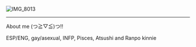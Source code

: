 ![IMG_8013](https://cdn.discordapp.com/attachments/1101482976258314351/1129478482888507514/78eaf3e5.gif?ex=6848784f&is=684726cf&hm=5bfff7c1257f2d4fddc6d5e5210d9ffd9a6b4341f9dd1335b4befa81f1bb460e&)

-- -- --
About me (つ≧▽≦)つ!!

ESP/ENG, gay/asexual, INFP, Pisces, Atsushi and Ranpo kinnie 



